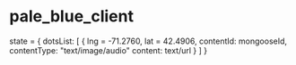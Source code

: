 # pale_blue_client

<!-- state = {
	dotsList: [
		{
    	lng = -71.2760,
    	lat = 42.4906,
    	contentId: mongooseId
		}
	],
	currentContent: {
		id: mongooseId
		text: "",
		image: url,
		audio: url
	}
} -->

state = {
	dotsList: [
		{
    	lng = -71.2760,
    	lat = 42.4906,
    	contentId: mongooseId,
			contentType: "text/image/audio"
			content: text/url
		}
	]
}
